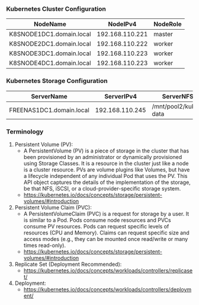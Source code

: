﻿### Kubernetes Cluster Configuration
| NodeName | NodeIPv4 | NodeRole |
|----------|----------|----------|
| K8SNODE1DC1.domain.local | 192.168.110.221 | master |
| K8SNODE2DC1.domain.local | 192.168.110.222 | worker |
| K8SNODE3DC1.domain.local | 192.168.110.223 | worker |
| K8SNODE4DC1.domain.local | 192.168.110.223 | worker |

### Kubernetes Storage Configuration
| ServerName | ServerIPv4 | ServerNFSShare |
|-----------|------------|----------------|
| FREENAS1DC1.domain.local | 192.168.110.245 | /mnt/pool2/kubernetes-data |

### Terminology
1. Persistent Volume (PV):
    - A PersistentVolume (PV) is a piece of storage in the cluster that has been provisioned by an administrator or dynamically provisioned using Storage Classes. It is a resource in the cluster just like a node is a cluster resource. PVs are volume plugins like Volumes, but have a lifecycle independent of any individual Pod that uses the PV. This API object captures the details of the implementation of the storage, be that NFS, iSCSI, or a cloud-provider-specific storage system.
    - https://kubernetes.io/docs/concepts/storage/persistent-volumes/#introduction
2. Persistent Volume Claim (PVC):
    - A PersistentVolumeClaim (PVC) is a request for storage by a user. It is similar to a Pod. Pods consume node resources and PVCs consume PV resources. Pods can request specific levels of resources (CPU and Memory). Claims can request specific size and access modes (e.g., they can be mounted once read/write or many times read-only).
    - https://kubernetes.io/docs/concepts/storage/persistent-volumes/#introduction
3. Replicate Set (Deployment Recommended):
    - https://kubernetes.io/docs/concepts/workloads/controllers/replicaset/
4. Deployment:
    - https://kubernetes.io/docs/concepts/workloads/controllers/deployment/

